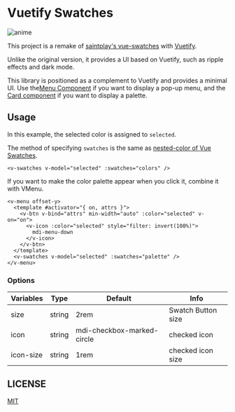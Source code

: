 # Vuetify Swatches

![anime](https://user-images.githubusercontent.com/480173/156681882-d3d5e868-ba9a-4a34-9e75-08272d39da64.gif)

This project is a remake of [saintplay's vue-swatches](https://saintplay.github.io/vue-swatches/) with [Vuetify](https://vuetifyjs.com/).

Unlike the original version, it provides a UI based on Vuetify, such as ripple effects and dark mode.

This library is positioned as a complement to Vuetify and provides a minimal UI. Use the[Menu Component](https://vuetifyjs.com/components/menus/) if you want to display a pop-up menu, and the [Card component](https://vuetifyjs.com/components/cards/) if you want to display a palette.

## Usage

In this example, the selected color is assigned to `selected`.

The method of specifying `swatches` is the same as [nested-color of Vue Swatches](https://saintplay.github.io/vue-swatches/examples/#nested-colors).

```vue
<v-swatches v-model="selected" :swatches="colors" />
```

If you want to make the color palette appear when you click it, combine it with VMenu.

```vue
<v-menu offset-y>
  <template #activator="{ on, attrs }">
    <v-btn v-bind="attrs" min-width="auto" :color="selected" v-on="on">
      <v-icon :color="selected" style="filter: invert(100%)">
        mdi-menu-down
      </v-icon>
    </v-btn>
  </template>
  <v-swatches v-model="selected" :swatches="palette" />
</v-menu>
```

### Options

| Variables | Type   | Default                    | Info               |
| --------- | ------ | -------------------------- | ------------------ |
| size      | string | 2rem                       | Swatch Button size |
| icon      | string | mdi-checkbox-marked-circle | checked icon       |
| icon-size | string | 1rem                       | checked icon size  |

## LICENSE

[MIT](LICENSE)
